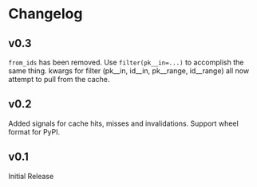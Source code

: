 Changelog
=========

v0.3
----

`from_ids` has been removed. Use `filter(pk__in=...)` to accomplish the same thing.
kwargs for filter (pk__in, id__in, pk__range, id__range) all now attempt to pull from the cache.

v0.2
----

Added signals for cache hits, misses and invalidations.
Support wheel format for PyPI.

v0.1
----

Initial Release
